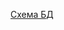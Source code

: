 [Схема БД](https://github.com/charmwizwsh/databases/blob/alpha/%D0%A1%D1%85%D0%B5%D0%BC%D0%B0%20%D0%91%D0%94.png)
 
